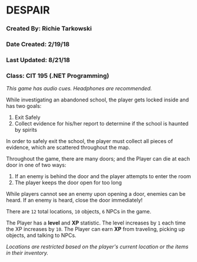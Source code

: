 ﻿# DESPAIR

### Created By: Richie Tarkowski
### Date Created: 2/19/18
### Last Updated: 8/21/18
### Class: CIT 195 (.NET Programming)

*This game has audio cues. Headphones are recommended.*

While investigating an abandoned school, the player gets locked inside and has two goals:
1. Exit Safely
2. Collect evidence for his/her report to determine if the school is haunted by spirits

In order to safely exit the school, the player must collect all pieces of evidence, which are scattered throughout the map.

Throughout the game, there are many doors; and the Player can die at each door in one of two ways:
1. If an enemy is behind the door and the player attempts to enter the room
2. The player keeps the door open for too long

While players cannot see an enemy upon opening a door, enemies can be heard. If an enemy is heard, close the door immediately!

There are ```12``` total locations, ```10``` objects, ```6``` NPCs in the game.

The Player has a **level** and **XP** statistic. The level increases by ```1``` each time the XP increases by ```10```.
The Player can earn **XP** from traveling, picking up objects, and talking to NPCs.

*Locations are restricted based on the player's current location or the items in their inventory.*